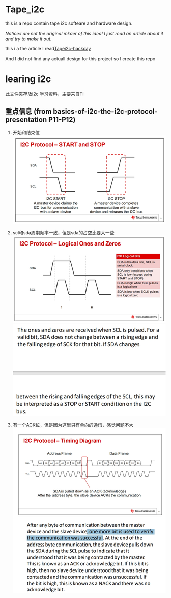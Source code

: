 # Tape_i2c
this is a repo contain tape i2c softeare and hardware design.

*Notice:I am not the original mkaer of this idea! I just read an article about it and try to make it out.*

this i a the article I read[Tapei2c-hackday](https://hackaday.com/2021/05/03/i2c-paper-tape-reader-is-not-what-you-think/)

And I did not find any actuall design for this project so I create this repo

# learing i2c

此文件夹存放i2c 学习资料，主要来自Ti


## 重点信息 (from basics-of-i2c-the-i2c-protocol-presentation P11-P12) 
1. 开始和结束位![1](i2c_strat_stop.png)

2. scl和sda周期频率一致，但是sda的占空比要大一些![2](i2c_detail.png) ![3](i2c_detail_1.png)

3. 有一个ACK位，但是因为这里只有单向的通讯，感觉问题不大![4](i2c_ack.png)


